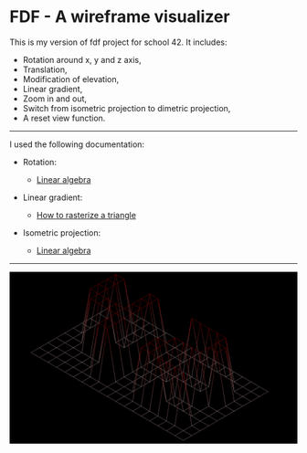 

<!-- Headings -->

# **FDF** - A wireframe visualizer

This is my version of fdf project for school 42. It includes:
- Rotation around x, y and z axis,
- Translation,
- Modification of elevation,
- Linear gradient,
- Zoom in and out,
- Switch from isometric projection to dimetric projection,
- A reset view function.
---
I used the following documentation:

- Rotation:

    - [Linear algebra](http://www.gandraxa.com/isometric_projection.xml "Linear algebra")

- Linear gradient:

    - [How to rasterize a triangle](https://www.youtube.com/watch?v=t7Ztio8cwqM "Rasterize a triangle")

- Isometric projection:

    - [Linear algebra](http://grafika.me/node/82 "Linear algebra")

 --- 


<!-- Images -->

![42.fdf](https://github.com/Noulens/FdF/blob/master/image/42.png)
